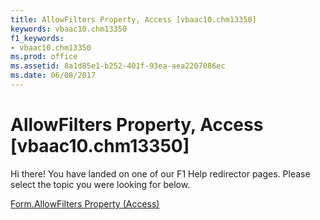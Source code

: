 ```yaml
---
title: AllowFilters Property, Access [vbaac10.chm13350]
keywords: vbaac10.chm13350
f1_keywords:
- vbaac10.chm13350
ms.prod: office
ms.assetid: 8a1d85e1-b252-401f-93ea-aea2207086ec
ms.date: 06/08/2017
---
```



# AllowFilters Property, Access [vbaac10.chm13350]

Hi there! You have landed on one of our F1 Help redirector pages. Please select the topic you were looking for below.

[Form.AllowFilters Property (Access)](http://msdn.microsoft.com/library/ca2998b5-d5e0-f1ba-f9da-d89ef24a3701%28Office.15%29.aspx)

